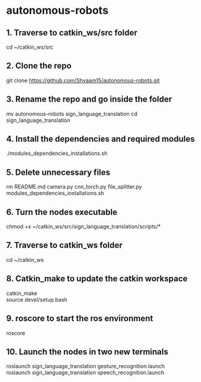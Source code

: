 # autonomous-robots

## 1. Traverse to catkin_ws/src folder 
cd ~/catkin_ws/src

## 2. Clone the repo
git clone https://github.com/Shyaam15/autonomous-robots.git

## 3. Rename the repo and go inside the folder
mv autonomous-robots sign_language_translation
cd sign_language_translation

## 4. Install the dependencies and required modules
./modules_dependencies_installations.sh

## 5. Delete unnecessary files
rm README.md camera.py cnn_torch.py file_splitter.py modules_dependencies_installations.sh

## 6. Turn the nodes executable
chmod +x ~/catkin_ws/src/sign_language_translation/scripts/*

## 7. Traverse to catkin_ws folder
cd ~/catkin_ws

## 8. Catkin_make to update the catkin workspace
catkin_make\
source devel/setup.bash

## 9. roscore to start the ros environment
roscore

## 10. Launch the nodes in two new terminals
roslaunch sign_language_translation gesture_recognition.launch\
roslaunch sign_language_translation speech_recognition.launch
